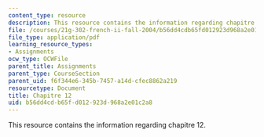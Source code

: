 ```yaml
---
content_type: resource
description: This resource contains the information regarding chapitre 12.
file: /courses/21g-302-french-ii-fall-2004/b56dd4cdb65fd012923d968a2e01c2a8_MIT21G_302_F04_classe_Y.pdf
file_type: application/pdf
learning_resource_types:
- Assignments
ocw_type: OCWFile
parent_title: Assignments
parent_type: CourseSection
parent_uid: f6f344e6-345b-7457-a14d-cfec8862a219
resourcetype: Document
title: Chapitre 12
uid: b56dd4cd-b65f-d012-923d-968a2e01c2a8
---
```

This resource contains the information regarding chapitre 12.

